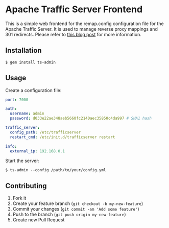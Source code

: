 # Apache Traffic Server Frontend

This is a simple web frontend for the remap.config configuration file for the Apache Traffic Server.
It is used to manage reverse proxy mappings and 301 redirects. Please refer to [this blog post](http://blog.sic-software.com/2012/03/02/eine-administrationsoberflache-fur-den-apache-traffic-server/) for more information.

## Installation

    $ gem install ts-admin

## Usage

Create a configuration file:

```yaml
port: 7000

auth:
  username: admin
  password: d033e22ae348aeb5660fc2140aec35850c4da997 # SHA1 hash

traffic_server:
  config_path: /etc/trafficserver
  restart_cmd: /etc/init.d/trafficserver restart

info:
  external_ip: 192.168.0.1
```

Start the server:

    $ ts-admin --config /path/to/your/config.yml

## Contributing

1. Fork it
2. Create your feature branch (`git checkout -b my-new-feature`)
3. Commit your changes (`git commit -am 'Add some feature'`)
4. Push to the branch (`git push origin my-new-feature`)
5. Create new Pull Request
